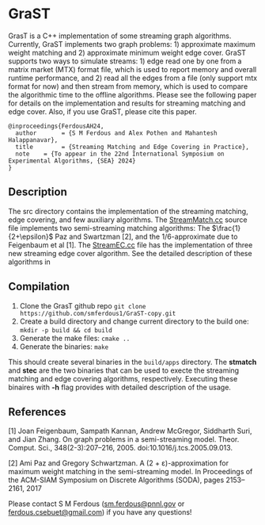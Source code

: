 # GraST

GrasT is a C++ implementation of some streaming graph algorithms. Currently, GraST implements two graph problems: 1) approximate maximum weight matching and 2) approximate minimum weight edge cover. GraST supports two ways to simulate streams: 1) edge read one by one from a matrix market (MTX) format file, which is used to report memory and overall runtime performance, and 2) read all the edges from a file (only support mtx format for now) and then stream from memory, which is used to compare the algorithmic time to the offline algorithms. Please see the following paper for details on the implementation and results for streaming matching and edge cover. Also, if you use GraST, please cite this paper.

    @inproceedings{FerdousAH24,
      author       = {S M Ferdous and Alex Pothen and Mahantesh Halappanavar},
      title        = {Streaming Matching and Edge Covering in Practice},
      note    = {To appear in the 22nd International Symposium on Experimental Algorithms, {SEA} 2024}
    }
  ## Description
  The src directory contains the implementation of the streaming matching, edge covering, and few auxiliary algorithms. The [StreamMatch.cc](src/StreamMatch.cc) source file implements two semi-streaming matching algorithms: The $\frac{1}{2+\epsilon}$ Paz and Swartzman [2], and the $1/6$-approximate due to Feigenbaum et al [1]. The [StreamEC.cc](src/StreamEC.cc) file has the implementation of three new streaming edge cover algorithm. See the detailed description of these algorithms in
    
 ## Compilation
 1. Clone the GrasT github repo
    `git clone https://github.com/smferdous1/GraST-copy.git` 
 2.  Create a build directory and change current directory to the build one: `mkdir -p build && cd build`
 3. Generate the make files: `cmake ..`
 4. Generate the binaries: `make`
 
 This should create several binaries in the `build/apps` directory.  The **stmatch** and **stec** are the two binaries that can be used to execte the streaming matching and edge covering algorithms, respectively. Executing these binaires with **-h** flag provides with detailed description of the usage. 

## References
[1] Joan Feigenbaum, Sampath Kannan, Andrew McGregor, Siddharth Suri, and Jian Zhang. On graph problems in a semi-streaming model. Theor. Comput. Sci., 348(2-3):207–216, 2005. doi:10.1016/j.tcs.2005.09.013.

[2] Ami Paz and Gregory Schwartzman. A (2 + ε)-approximation for maximum weight matching in
the semi-streaming model. In Proceedings of the ACM-SIAM Symposium on Discrete Algorithms
(SODA), pages 2153–2161, 2017

Please contact S M Ferdous (sm.ferdous@pnnl.gov or ferdous.csebuet@gmail.com) if you have any questions!
